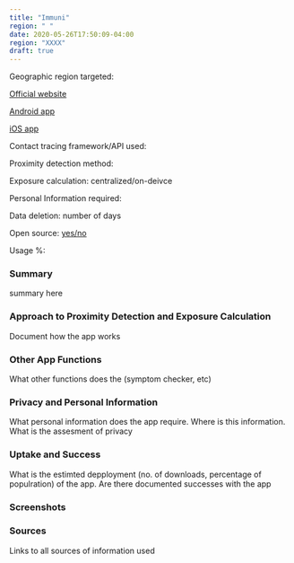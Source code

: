 ```yaml
---
title: "Immuni"
region: " "
date: 2020-05-26T17:50:09-04:00
region: "XXXX"
draft: true
---
```


Geographic region targeted:

[Official website](link)

[Android app](link)

[iOS app](link)



Contact tracing framework/API used:

Proximity detection method:

Exposure calculation: centralized/on-deivce

Personal Information required:

Data deletion: number of days

Open source: [yes/no](link)

Usage %: 

### Summary
summary here

### Approach to Proximity Detection and Exposure Calculation
Document how the app works


### Other App Functions
What other functions does the (symptom checker, etc)


### Privacy and Personal Information
What personal information does the app require. Where is this information. What is the assesment of privacy


### Uptake and Success
What is the estimted depployment (no. of downloads, percentage of populration) of the app. Are there documented successes with the app


### Screenshots

### Sources
Links to all sources of information used

